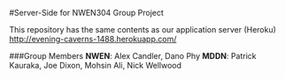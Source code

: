 #Server-Side for NWEN304 Group Project

This repository has the same contents as our application server (Heroku)
http://evening-caverns-1488.herokuapp.com/

###Group Members
**NWEN**: Alex Candler, Dano Phy
**MDDN**: Patrick Kauraka, Joe Dixon, Mohsin Ali, Nick Wellwood
